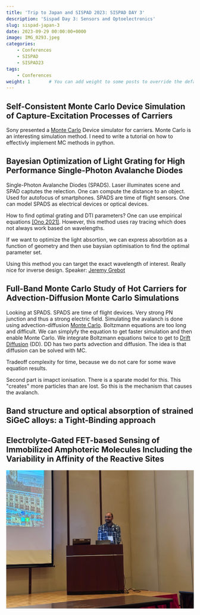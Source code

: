 ```yaml
---
title: 'Trip to Japan and SISPAD 2023: SISPAD DAY 3'
description: 'Sispad Day 3: Sensors and Optoelectronics'
slug: sispad-japan-3
date: 2023-09-29 00:00:00+0000
image: IMG_0293.jpeg
categories:
    - Conferences
    - SISPAD
    - SISPAD23
tags:
    - Conferences
weight: 1       # You can add weight to some posts to override the default sorting (date descending)
---
```


## Self-Consistent Monte Carlo Device Simulation of Capture-Excitation Processes of Carriers

Sony presented a [Monte Carlo](https://en.wikipedia.org/wiki/Monte_Carlo_method) Device simulator for carriers. Monte Carlo is an interesting simulation method. I need to write a tutorial on how to effectivly implement MC methods in python.  

## Bayesian Optimization of Light Grating for High Performance Single-Photon Avalanche Diodes  

Single-Photon Avalanche Diodes (SPADS).
Laser illuminates scene and SPAD captutes the relection. One can compute the distance to an object. Used for autofocus of smartphones. SPADS are time of flight sensors. One can model SPADS as electrical devices or optical devices.

How to find optimal grating and DTI parameters? One can use empirical equations [[Ono 2021]](https://pubmed.ncbi.nlm.nih.gov/34265921/). However, this method uses ray tracing which does not always work based on wavelengths.

If we want to optimize the light absortion, we can express absorbtion as a function of geometry and then use baysian optimisation to find the optimal parameter set.

Using this method you can target the exact wavelength of interest. Really nice for inverse design.
Speaker: [Jeremy Grebot](https://ieeexplore.ieee.org/author/37088547300)

## Full-Band Monte Carlo Study of Hot Carriers for Advection-Diffusion Monte Carlo Simulations  

Looking at SPADS. SPADS are time of flight devices. Very strong PN junction and thus a strong electric field. Simulating the avalanch is done using advection-diffusion [Monte Carlo](https://en.wikipedia.org/wiki/Monte_Carlo_method). Boltzmann equations are too long and difficult. We can simplyfy the equation to get faster simulation and then enable Monte Carlo. We integrate Boltzmann equations twice to get to [Drift Diffusion](https://en.wikipedia.org/wiki/Convection–diffusion_equation) (DD). DD has two parts advection and diffusion. The idea is that diffusion can be solved with MC.

Tradeoff complexity for time, because we do not care for some wave equation results.

Second part is imapct ionisation. There is a sparate model for this. This "creates" more particles than are lost. So this is the mechanism that causes the avalanch.  

## Band structure and optical absorption of strained SiGeC alloys: a Tight-Binding approach



## Electrolyte-Gated FET-based Sensing of Immobilized Amphoteric Molecules Including the Variability in Affinity of the Reactive Sites  

![Naveen](IMG_0326.jpeg)
